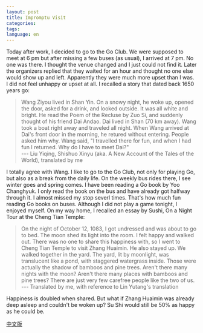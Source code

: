 ```yaml
---
layout: post
title: Impromptu Visit
categories: 
tags:
language: en
---
```


Today after work, I decided to go to the Go Club. We were supposed to meet at 6 pm but after missing a few buses (as usual), I arrived at 7 pm. No one was there. I thought the venue changed and I just could not find it. Later the organizers replied that they waited for an hour and thought no one else would show up and left. Apparently they were much more upset than I was. I did not feel unhappy or upset at all. I recalled a story that dated back 1650 years go:

> Wang Ziyou lived in Shan Yin. On a snowy night, he woke up, opened the door, asked for a drink, and looked outside. It was all white and bright. He read the Poem of the Recluse by Zuo Si, and suddenly thought of his friend Dai Andao. Dai lived in Shan (70 km away). Wang took a boat right away and traveled all night. When Wang arrived at Dai's front door in the morning, he retured without entering. People asked him why. Wang said, "I travelled there for fun, and when I had fun I returned. Why do I have to meet Dai?"  
> --- Liu Yiqing, Shishuo Xinyu (aka. A New Account of the Tales of the World), translated by me

I totally agree with Wang. I like to go to the Go Club, not only for playing Go, but also as a break from the daily life. On the weekly bus rides there, I see winter goes and spring comes. I have been reading a Go book by Yoo Changhyuk. I only read the book on the bus and have already got halfway through it. I almost missed my stop severl times. That's how much fun reading Go books on buses. Although I did not play a game tonight, I enjoyed myself. On my way home, I recalled an essay by Sushi, On a Night Tour at the Cheng Tian Temple:

> On the night of October 12, 1083, I got undressed and was about to go to bed. The moon shed its light into the room. I felt happy and walked out. There was no one to share this happiness with, so I went to Cheng Tian Temple to visit Zhang Huaimin. He also stayed up. We walked together in the yard. The yard, lit by moonlight, was translucent like a pond, with staggered watergrass inside. Those were actually the shadow of bamboos and pine trees. Aren't there many nights with the moon? Aren't there many places with bamboos and pine trees? There are just very few carefree people like the two of us.  
> --- Translated by me, with reference to Lin Yutang's translation

Happiness is doubled when shared. But what if Zhang Huaimin was already deep asleep and couldn't be woken up? Su Shi would still be 50% as happy as he could be.

[中文版](/2022/04/28/impromptu-visit)